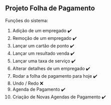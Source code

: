 ## Projeto Folha de Pagamento

Funções do sistema:

1. Adição de um empregado :heavy_check_mark:
2. Remoção de um empregado :heavy_check_mark:
3. Lançar um cartão de ponto :heavy_check_mark:
4. Lançar um resultado venda :heavy_check_mark:
5. Lançar uma taxa de serviço :heavy_check_mark:
6. Alterar detalhes de um empregado :heavy_check_mark:
7. Rodar a folha de pagamento para hoje :heavy_check_mark: 
8. Undo / Redo :x:
9. Agenda de Pagamento :heavy_check_mark:
10. Criação de Novas Agendas de Pagamento :heavy_check_mark:
